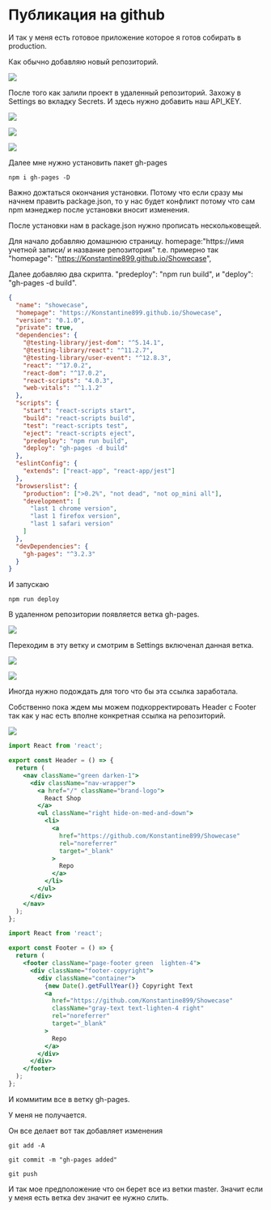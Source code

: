 # Публикация на github

И так у меня есть готовое приложение которое я готов собирать в production.

Как обычно добавляю новый репозиторий.

![](img/001.jpg)

После того как залили проект в удаленный репозиторий. Захожу в Settings во вкладку Secrets. И здесь нужно добавить наш API_KEY.

![](img/003.jpg)

![](img/004.jpg)

![](img/005.jpg)

Далее мне нужно установить пакет gh-pages

```shell
npm i gh-pages -D
```

Важно дожтаться окончания установки. Потому что если сразу мы начнем править package.json, то у нас будет конфликт потому что сам npm мэнеджер после установки вносит изменения.

После установки нам в package.json нужно прописать нескольковещей.

Для начало добавляю домашнюю страницу. homepage:"https://имя учетной записи/ и название репозитория" т.е. примерно так "homepage": "https://Konstantine899.github.io/Showecase",

Далее добавляю два скрипта. "predeploy": "npm run build", и "deploy": "gh-pages -d build".

```json
{
  "name": "showecase",
  "homepage": "https://Konstantine899.github.io/Showecase",
  "version": "0.1.0",
  "private": true,
  "dependencies": {
    "@testing-library/jest-dom": "^5.14.1",
    "@testing-library/react": "^11.2.7",
    "@testing-library/user-event": "^12.8.3",
    "react": "^17.0.2",
    "react-dom": "^17.0.2",
    "react-scripts": "4.0.3",
    "web-vitals": "^1.1.2"
  },
  "scripts": {
    "start": "react-scripts start",
    "build": "react-scripts build",
    "test": "react-scripts test",
    "eject": "react-scripts eject",
    "predeploy": "npm run build",
    "deploy": "gh-pages -d build"
  },
  "eslintConfig": {
    "extends": ["react-app", "react-app/jest"]
  },
  "browserslist": {
    "production": [">0.2%", "not dead", "not op_mini all"],
    "development": [
      "last 1 chrome version",
      "last 1 firefox version",
      "last 1 safari version"
    ]
  },
  "devDependencies": {
    "gh-pages": "^3.2.3"
  }
}
```

И запускаю

```shell
npm run deploy
```

В удаленном репозитории появляется ветка gh-pages.

![](img/006.jpg)

Переходим в эту ветку и смотрим в Settings включенал данная ветка.

![](img/007.jpg)

![](img/008.jpg)

Иногда нужно подождать для того что бы эта ссылка заработала.

Собственно пока ждем мы можем подкорректировать Header с Footer так как у нас есть вполне конкретная ссылка на репозиторий.

![](img/009.jpg)

```jsx
import React from 'react';

export const Header = () => {
  return (
    <nav className="green darken-1">
      <div className="nav-wrapper">
        <a href="/" className="brand-logo">
          React Shop
        </a>
        <ul className="right hide-on-med-and-down">
          <li>
            <a
              href="https://github.com/Konstantine899/Showecase"
              rel="noreferrer"
              target="_blank"
            >
              Repo
            </a>
          </li>
        </ul>
      </div>
    </nav>
  );
};
```

```jsx
import React from 'react';

export const Footer = () => {
  return (
    <footer className="page-footer green  lighten-4">
      <div className="footer-copyright">
        <div className="container">
          {new Date().getFullYear()} Copyright Text
          <a
            href="https://github.com/Konstantine899/Showecase"
            className="gray-text text-lighten-4 right"
            rel="noreferrer"
            target="_blank"
          >
            Repo
          </a>
        </div>
      </div>
    </footer>
  );
};
```

И коммитим все в ветку gh-pages.

У меня не получается.

Он все делает вот так добавляет изменения

```shell
git add -A
```

```shell
git commit -m "gh-pages added"
```

```shell
git push
```

И так мое предположение что он берет все из ветки master. Значит если у меня есть ветка dev значит ее нужно слить.
